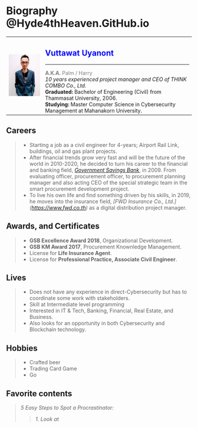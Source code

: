 # Biography @Hyde4thHeaven.GitHub.io

<table border="0">
 <tr>
  <td><img src="profile.jpg" width="150"/></td>
  <td><h2><font color="Blue"> Vuttawat Uyanont</font></h2>
      <hr>
      <font color="grey"><b>A.K.A.</b> Palm / Harry</font>  <br>
      <i>10 years experienced project manager and CEO of THINK COMBO Co., Ltd.</i>  <br>
      <b>Graduated:</b> Bachelor of Engineering (Civil) from Thammasat University, 2006.  <br>
      <b>Studying:</b> Master Computer Science in Cybersecurity Management at Mahanakorn University.  
  </td>
 </tr>
</table>

## Careers
> + Starting a job as a civil engineer for 4-years; Airport Rail Link, buildings, oil and gas plant projects.  
> + After financial trends grow very fast and will be the future of the world in 2010-2020, he decided to turn his career to the financial and banking field, *[Government Savings Bank](https://www.gsb.or.th)*, in 2009. From evaluating officer, procurement officer, to procurement planning manager and also acting CEO of the special strategic team in the smart procurement development project.  
> + To live his own life and find something driven by his skills, in 2019, he moves into the insurance field, *[FWD Insurance Co., Ltd.] (https://www.fwd.co.th)* as a digital distribution project manager.  
  
## Awards, and Certificates 
> + **GSB Excellence Award 2018**, Organizational Development.  
> + **GSB KM Award 2017**, Procurement Knownledge Management.  
> + License for **Life Insurance Agent**.  
> + License for **Professional Practice, Associate Civil Engineer**.  

## Lives
> + Does not have any experience in direct-Cybersecurity but has to coordinate some work with stakeholders.  
> + Skill at Intermediate level programming  
> + Interested in IT & Tech, Banking, Financial, Real Estate, and Business.  
> + Also looks for an opportunity in both Cybersecurity and Blockchain technology.  

## Hobbies
> + Crafted beer  
> + Trading Card Game  
> + Go  

## Favorite contents  
> *5 Easy Steps to Spot a Procrastinator:*  
>> *1. Look at*  
